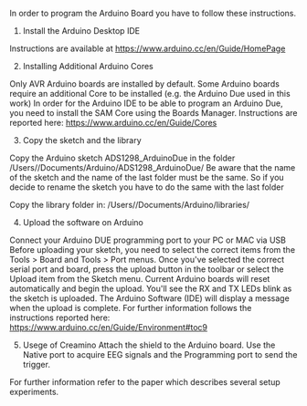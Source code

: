 In order to program the Arduino Board you have to follow these instructions.

1) Install the Arduino Desktop IDE

Instructions are available at https://www.arduino.cc/en/Guide/HomePage

2) Installing Additional Arduino Cores

Only AVR Arduino boards are installed by default. 
Some Arduino boards require an additional Core to be installed (e.g. the Arduino Due used in this work)
In order for the Arduino IDE to be able to program an Arduino Due, you need to install the SAM Core 
using the Boards Manager. Instructions are reported here: https://www.arduino.cc/en/Guide/Cores

3) Copy the sketch and the library

Copy the Arduino sketch ADS1298_ArduinoDue in the folder
/Users/<username>/Documents/Arduino/ADS1298_ArduinoDue/
Be aware that the name of the sketch and the name of the last folder must be the same. So if you decide
to rename the sketch you have to do the same with the last folder

Copy the library folder in:
/Users/<username>/Documents/Arduino/libraries/

4) Upload the software on Arduino

Connect your Arduino DUE programming port to your PC or MAC via USB
Before uploading your sketch, you need to select the correct items from the Tools > Board and Tools > Port menus. 
Once you've selected the correct serial port and board, press the upload button in the toolbar or select the Upload item from the Sketch menu. 
Current Arduino boards will reset automatically and begin the upload. You'll see the RX and TX LEDs blink as the sketch is uploaded. 
The Arduino Software (IDE) will display a message when the upload is complete.
For further information follows the instructions reported here: https://www.arduino.cc/en/Guide/Environment#toc9

5) Usege of Creamino
Attach the shield to the Arduino board. Use the Native port to acquire EEG signals and the Programming port to send the trigger.

For further information refer to the paper which describes several setup experiments.
